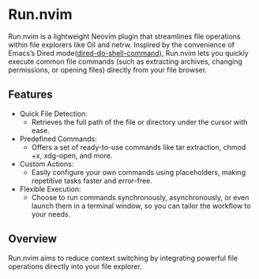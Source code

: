 # Run.nvim
 
Run.nvim is a lightweight Neovim plugin that streamlines file operations within file explorers like Oil and netrw.
Inspired by the convenience of Emacs’s Dired mode([dired-do-shell-command](https://www.gnu.org/software/emacs/manual/html_node/emacs/Shell-Commands-in-Dired.html)),
Run.nvim lets you quickly execute common file commands (such as extracting archives, changing permissions, or opening files) directly from your file browser.

## Features
   - Quick File Detection:
        * Retrieves the full path of the file or directory under the cursor with ease.
   - Predefined Commands:
        * Offers a set of ready-to-use commands like tar extraction, chmod +x, xdg-open, and more.
   - Custom Actions:
        * Easily configure your own commands using placeholders, making repetitive tasks faster and error-free.
   - Flexible Execution:
        * Choose to run commands synchronously, asynchronously, or even launch them in a terminal window, so you can tailor the workflow to your needs.


## Overview
Run.nvim aims to reduce context switching by integrating powerful file operations directly into your file explorer.
